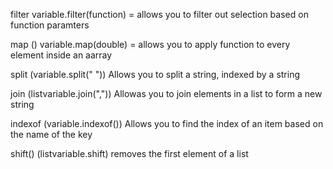 filter
variable.filter(function) = allows you to filter out selection based on function paramters

map ()
variable.map(double) = allows you to apply function to every element inside an aarray

split (variable.split(" "))
Allows you to split a string, indexed by a string 

join (listvariable.join(","))
Allowas you to join elements in a list to form a new string

indexof (variable.indexof())
Allows you to find the index of an item based on the name of the key

shift() (listvariable.shift)
removes the first element of a list


